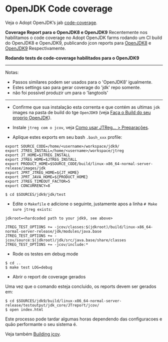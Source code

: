 # OpenJDK Code coverage

Veja o Adopt OpenJDK’s jab [code-coverage](https://java.net/projects/adoptopenjdk/pages/Codecoverage).

**Coverage Report para o OpenJDK8 e OpenJDK9**
Recentemente nos habilitamos o code coverage no Adopt OpenJDK farms rodando um CI build do OpenJDK8 e OpenJDK9, publicando jcon reports para [OpenJDK8](https://adopt-openjdk.ci.cloudbees.com/view/OpenJDK/job/openjdk-1.8-linux-x86_64/ws/testoutput/jdk_core/JTreport/jcov/index.html) e [OpenJDK9](https://adopt-openjdk.ci.cloudbees.com/view/OpenJDK/job/openjdk-1.9-linux-x86_64/ws/testoutput/jdk_core/JTreport/jcov/index.html) Respectivamente.

**Rodando tests de code-coverage habilitados para o OpenJDK9**

---
Notas:
* Passos similares podem ser usados para o 'OpenJDK8' igualmente.
* Estes settings sao para gerar coverage do 'jdk' repo somente.
* não foi possivel produzir um para o 'langtools'
---
* Confirme que sua instalação esta correnta e que contém as ultimas ```jdk``` images na pasta de build do tge ```OpenJDK9``` (veja [Faça o Build do seu proprio OpenJDK](binaries/build_your_own_openjdk.md)).

* Instale ```jtreg com o jcov```, veja [Como usar JTReg... > Preparações](advanced-steps/preparations.md).

* Aplique estes exports em seu bash ```.bash_xxx``` profile:

```
export SOURCE_CODE=/home/<username>/workspace/jdk9/
export JTREG_INSTALL=/home/<username>/workspace/jtreg
export JT_HOME=$JTREG_INSTALL
export JTREG_HOME=$JTREG_INSTALL
export PRODUCT_HOME=$SOURCE_CODE/build/linux-x86_64-normal-server-release/images/jdk 
export JPRT_JTREG_HOME=${JT_HOME}
export JPRT_JAVA_HOME=${PRODUCT_HOME}
export JTREG_TIMEOUT_FACTOR=5
export CONCURRENCY=8
```
```
$ cd $SOURCES/jdk9/jdk/test
```

* Edite o ```Makefile``` e adicione o seguinte, justamente apos a linha  ```# Make sure jtreg exists```:

```
jdkroot=<hardcoded path to your jdk9, see above>

JTREG_TEST_OPTIONS += -jcov/classes:$(jdkroot)/build/linux-x86_64-normal-server-release/jdk/modules/java.base
JTREG_TEST_OPTIONS += -jcov/source:$(jdkroot)/jdk/src/java.base/share/classes
JTREG_TEST_OPTIONS += -jcov/include:*
```

* Rode os testes em debug mode
```
$ cd ..
$ make test LOG=debug
```

* Abrir o report de coverage gerados

Uma vez que o comando esteja concluido, os reports devem ser gerados em:

```
$ cd $SOURCES/jdk9/build/linux-x86_64-normal-server-release/testoutput/jdk_core/JTreport/jcov/
$ open index.html
```

Este processo pode tardar algumas horas dependendo das configuracoes e quão performante o seu sistema é.

Veja também [Building jcov](building_jcov.md).
